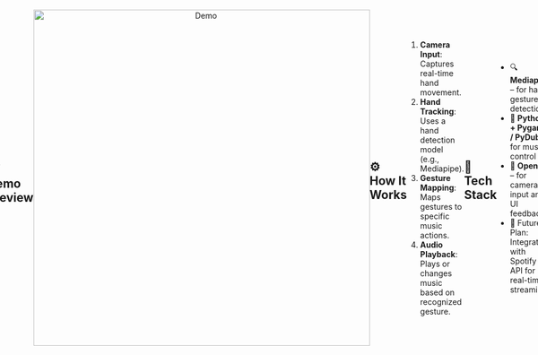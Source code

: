 # 🎶 HandScan Music Player

> Play music with just a wave of your hand ✋🎵  
> A futuristic, touchless music experience using gesture recognition.

![Banner](assets/banner.gif) <!-- Replace with your animated demo or logo -->


<p align="center">
  <img src="https://media.giphy.com/media/v1.Y2lkPTc5MGI3NjExdGZ3bHFzNmdvcWkxdXV5ZzMyMHJmNzU3N2I3ZGxjMWNjaWN2N2Q2MiZlcD12MV9naWZzX3NlYXJjaCZjdD1n/KovJk52xZxvKw/giphy.gif" width="300"/>
  <br/>
  <b>👋 Big Update Loading...</b><br/>
  <h1 style="display: flex; justify-content: center; align-items: center; height: 100vh; margin: 0;"> New features arriving 🔜! </h1>

<body style="display: flex; justify-content: center; align-items: center; height: 100vh; margin: 0;">
  <h1 style="text-align: center;">new features arrive soon</h1>
</body>
  
</p>


---

## 🌟 Project Overview

**HandScan Music Player** is an innovative application that transforms your hand movements into music controls. No clicks, no taps — just gestures. Using hand tracking technology and a smart algorithm, this system detects your hand's position and triggers musical notes or playlists.

Whether you're an artist, a tech enthusiast, or just someone who loves cool interactive gadgets, this project brings the magic of touchless control to music.

---

## 🖼️ Demo Preview

| Gesture | Action |  
|--------|--------|  
| ✋ Palm Open | Play Music |  
| 🤚 Palm Away | Pause |  
| 👉 Pointing Right | Next Track |  
| 👈 Pointing Left | Previous Track |  

<p align="center">
  <img src="assets/hand-scan-demo.gif" alt="Demo" width="600"/>
</p>

---

## ⚙️ How It Works

1. **Camera Input**: Captures real-time hand movement.
2. **Hand Tracking**: Uses a hand detection model (e.g., Mediapipe).
3. **Gesture Mapping**: Maps gestures to specific music actions.
4. **Audio Playback**: Plays or changes music based on recognized gesture.

---

## 🧰 Tech Stack

- 🔍 **Mediapipe** – for hand gesture detection  
- 🎵 **Python + Pygame / PyDub** – for music control  
- 🎥 **OpenCV** – for camera input and UI feedback  
- 🚀 Future Plan: Integrate with Spotify API for real-time streaming  

---

## 📸 Screenshots

<p float="left">
  <img src="assets/ui-1.png" width="300"/>
  <img src="assets/ui-2.png" width="300"/>
  <img src="assets/ui-3.png" width="300"/>
</p>

---

## 🔮 Coming Soon

- 🧠 Custom gesture training  
- 🎶 Spotify playlist integration  
- 🎤 Voice + Gesture combo control  
- 🌐 Web-based version  

---

## 🛠️ Setup Instructions

```bash
git clone https://github.com/your-username/handscan-music-player.git
cd handscan-music-player
pip install -r requirements.txt
python main.py
